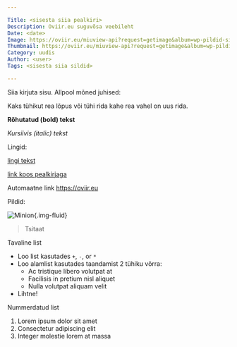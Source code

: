 ```yaml
---

Title: <sisesta siia pealkiri>
Description: Oviir.eu suguvõsa veebileht
Date: <date>
Image: https://oviir.eu/miuview-api?request=getimage&album=wp-pildid-sisusse&item=o-logo-white.png&size=800&mode=longest
Thumbnail: https://oviir.eu/miuview-api?request=getimage&album=wp-pildid-sisusse&item=o-logo-white.png&size=800&mode=square
Category: uudis
Author: <user>
Tags: <sisesta siia sildid>

---
```


Siia kirjuta sisu. Allpool mõned juhised:

Kaks tühikut rea lõpus või tühi rida kahe rea vahel on uus rida.

**Rõhutatud (bold) tekst**

*Kursiivis (italic) tekst*

Lingid:

[lingi tekst](http://oviir.eu)

[link koos pealkirjaga](http://oviir.eu "pealkiri")

Automaatne link https://oviir.eu

Pildid:

![Minion](https://octodex.github.com/images/minion.png){.img-fluid}

> Tsitaat

Tavaline list

+ Loo list kasutades `+`, `-`, or `*`
+ Loo alamlist kasutades taandamist 2 tühiku võrra:
  * Ac tristique libero volutpat at
  + Facilisis in pretium nisl aliquet
  - Nulla volutpat aliquam velit
+ Lihtne!

Nummerdatud list

1. Lorem ipsum dolor sit amet
2. Consectetur adipiscing elit
3. Integer molestie lorem at massa
